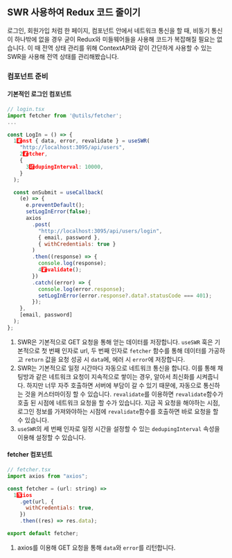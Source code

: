 ## SWR 사용하여 Redux 코드 줄이기

로그인, 회원가입 처럼 한 페이지, 컴포넌트 안에서 네트워크 통신을 할 때, 비동기 통신이 하나밖에 없을 경우 굳이 Redux와 미들웨어들을 사용해 코드가 복잡해질 필요는 없습니다.
이 때 전역 상태 관리를 위해 ContextAPI와 같이 간단하게 사용할 수 있는 SWR을 사용해 전역 상태를 관리해봤습니다.

### 컴포넌트 준비

#### 기본적인 로그인 컴포넌트

```javascript
// login.tsx
import fetcher from '@utils/fetcher';
...

const LogIn = () => {
  1️⃣const { data, error, revalidate } = useSWR(
    "http://localhost:3095/api/users",
    2️⃣fetcher,
    {
      3️⃣dedupingInterval: 10000,
    }
  );

  const onSubmit = useCallback(
    (e) => {
      e.preventDefault();
      setLogInError(false);
      axios
        .post(
          "http://localhost:3095/api/users/login",
          { email, password },
          { withCredentials: true }
        )
        .then((response) => {
          console.log(response);
          4️⃣revalidate();
        })
        .catch((error) => {
          console.log(error.response);
          setLogInError(error.response?.data?.statusCode === 401);
        });
    },
    [email, password]
  );
};
```

1. SWR은 기본적으로 GET 요청을 통해 얻는 데이터를 저장합니다.
   `useSWR` 훅은 기본적으로 첫 번째 인자로 url, 두 번째 인자로 `fetcher` 함수를 통해 데이터를 가공하고 `return` 값을 요청 성공 시 `data`에, 에러 시 `error`에 저장합니다.
2. SWR는 기본적으로 일정 시간마다 자동으로 네트워크 통신을 합니다. 이를 통해 채팅방과 같은 네트워크 요청이 지속적으로 쌓이는 경우, 알아서 최신화를 시켜줍니다.
   하지만 너무 자주 호출하면 서버에 부담이 갈 수 있기 때문에, 자동으로 통신하는 것을 커스터마이징 할 수 있습니다.
   `revalidate`를 이용하면 `revalidate`함수가 호출 된 시점에 네트워크 요청을 할 수가 있습니다.
   지금 꼭 요청을 해야하는 시점, 로그인 정보를 가져와야하는 시점에 `revalidate`함수를 호출하면 바로 요청을 할 수 있습니다.
3. `useSWR`의 세 번째 인자로 일정 시간을 설정할 수 있는 `dedupingInterval` 속성을 이용해 설정할 수 있습니다.

#### fetcher 컴포넌트

```javascript
// fetcher.tsx
import axios from "axios";

const fetcher = (url: string) =>
  1️⃣axios
    .get(url, {
      withCredentials: true,
    })
    .then((res) => res.data);

export default fetcher;
```

1. axios를 이용해 GET 요청을 통해 `data`와 `error`를 리턴합니다.
